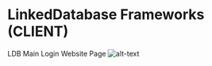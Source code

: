 # LinkedDatabase Frameworks (CLIENT)

LDB Main Login Website Page
![alt-text](https://github.com/sirakberhane/LDBFrameworkServer/blob/master/LDB%20Framework/interface/Screen%20Shot%202018-07-25%20at%2011.30.43%20AM_macbookgold_front.png) 
